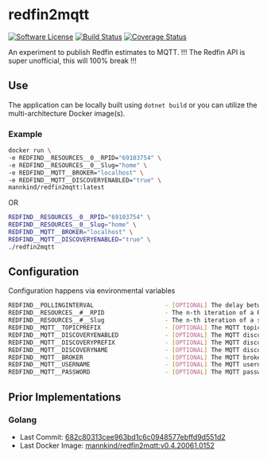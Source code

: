 # redfin2mqtt

[![Software
License](https://img.shields.io/badge/License-MIT-orange.svg?style=flat-square)](https://github.com/mannkind/redfin2mqtt/blob/main/LICENSE.md)
[![Build Status](https://github.com/mannkind/redfin2mqtt/workflows/Main%20Workflow/badge.svg)](https://github.com/mannkind/redfin2mqtt/actions)
[![Coverage Status](https://img.shields.io/codecov/c/github/mannkind/redfin2mqtt/main.svg)](http://codecov.io/github/mannkind/redfin2mqtt?branch=main)

An experiment to publish Redfin estimates to MQTT.
!!! The Redfin API is super unofficial, this will 100% break !!!


## Use

The application can be locally built using `dotnet build` or you can utilize the multi-architecture Docker image(s).

### Example

```bash
docker run \
-e REDFIND__RESOURCES__0__RPID="69103754" \
-e REDFIND__RESOURCES__0__Slug="home" \
-e REDFIND__MQTT__BROKER="localhost" \
-e REDFIND__MQTT__DISCOVERYENABLED="true" \
mannkind/redfin2mqtt:latest
```

OR

```bash
REDFIND__RESOURCES__0__RPID="69103754" \
REDFIND__RESOURCES__0__Slug="home" \
REDFIND__MQTT__BROKER="localhost" \
REDFIND__MQTT__DISCOVERYENABLED="true" \
./redfin2mqtt 
```


## Configuration

Configuration happens via environmental variables

```bash
REDFIND__POLLINGINTERVAL                    - [OPTIONAL] The delay between zestimates lookups, defaults to "1.00:03:31"
REDFIND__RESOURCES__#__RPID                 - The n-th iteration of a Redfin Property ID for a specific property
REDFIND__RESOURCES__#__Slug                 - The n-th iteration of a slug to identify the specific Redfin Property ID
REDFIND__MQTT__TOPICPREFIX                  - [OPTIONAL] The MQTT topic on which to publish the collection lookup results, defaults to "home/redfin"
REDFIND__MQTT__DISCOVERYENABLED             - [OPTIONAL] The MQTT discovery flag for Home Assistant, defaults to false
REDFIND__MQTT__DISCOVERYPREFIX              - [OPTIONAL] The MQTT discovery prefix for Home Assistant, defaults to "homeassistant"
REDFIND__MQTT__DISCOVERYNAME                - [OPTIONAL] The MQTT discovery name for Home Assistant, defaults to "redfin"
REDFIND__MQTT__BROKER                       - [OPTIONAL] The MQTT broker, defaults to "test.mosquitto.org"
REDFIND__MQTT__USERNAME                     - [OPTIONAL] The MQTT username, default to ""
REDFIND__MQTT__PASSWORD                     - [OPTIONAL] The MQTT password, default to ""
```

## Prior Implementations

### Golang
* Last Commit: [682c80313cee963bd1c6c0948577ebffd9d551d2](https://github.com/mannkind/redfin2mqtt/commit/682c80313cee963bd1c6c0948577ebffd9d551d2)
* Last Docker Image: [mannkind/redfin2mqtt:v0.4.20061.0152](https://hub.docker.com/layers/mannkind/redfin2mqtt/v0.4.20061.0152/images/sha256-4c450faf8bbac5a6dd55fdb084cebdeae256c01a9b27580b9f0302ec98e6842c?context=explore)